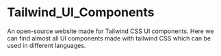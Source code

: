 # Tailwind_UI_Components
An open-source website made for Tailwind CSS UI components. Here we can find almost all UI components made with tailwind CSS which can be used in different languages.
